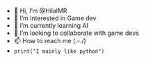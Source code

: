 - 👋 Hi, I’m @HilalMR
- 👀 I’m interested in Game dev
- 🌱 I’m currently learning AI
- 💞️ I’m looking to collaborate with game devs
- 📫 How to reach me (\.-./)
- `print("I mainly like python")`

<!---
HilalMR/HilalMR is a ✨ special ✨ repository because its `README.md` (this file) appears on your GitHub profile.
You can click the Preview link to take a look at your changes.
--->
